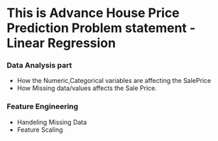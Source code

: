 # This is Advance House Price Prediction Problem statement - Linear Regression
### Data Analysis part
* How the Numeric,Categorical variables are affecting the SalePrice
* How Missing data/values affects the Sale Price.
### Feature Engineering
* Handeling Missing Data
* Feature Scaling
